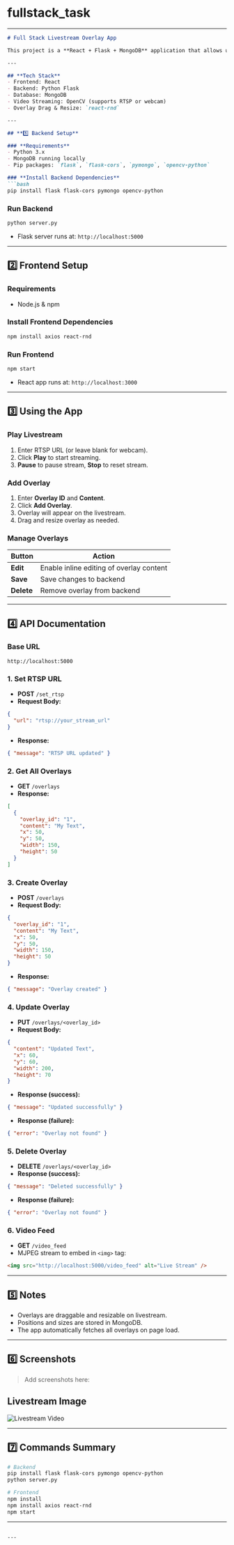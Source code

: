# fullstack_task


---

````markdown
# Full Stack Livestream Overlay App

This project is a **React + Flask + MongoDB** application that allows users to view a livestream (webcam or RTSP URL) and add customizable overlays. Users can create, read, update, and delete overlays with live positioning and resizing.

---

## **Tech Stack**
- Frontend: React
- Backend: Python Flask
- Database: MongoDB
- Video Streaming: OpenCV (supports RTSP or webcam)
- Overlay Drag & Resize: `react-rnd`

---

## **1️⃣ Backend Setup**

### **Requirements**
- Python 3.x
- MongoDB running locally
- Pip packages: `flask`, `flask-cors`, `pymongo`, `opencv-python`

### **Install Backend Dependencies**
```bash
pip install flask flask-cors pymongo opencv-python
````

### **Run Backend**

```bash
python server.py
```

* Flask server runs at: `http://localhost:5000`

---

## **2️⃣ Frontend Setup**

### **Requirements**

* Node.js & npm

### **Install Frontend Dependencies**

```bash
npm install axios react-rnd
```

### **Run Frontend**

```bash
npm start
```

* React app runs at: `http://localhost:3000`

---

## **3️⃣ Using the App**

### **Play Livestream**

1. Enter RTSP URL (or leave blank for webcam).
2. Click **Play** to start streaming.
3. **Pause** to pause stream, **Stop** to reset stream.

### **Add Overlay**

1. Enter **Overlay ID** and **Content**.
2. Click **Add Overlay**.
3. Overlay will appear on the livestream.
4. Drag and resize overlay as needed.

### **Manage Overlays**

| Button     | Action                                   |
| ---------- | ---------------------------------------- |
| **Edit**   | Enable inline editing of overlay content |
| **Save**   | Save changes to backend                  |
| **Delete** | Remove overlay from backend              |

---

## **4️⃣ API Documentation**

### **Base URL**

```
http://localhost:5000
```

### **1. Set RTSP URL**

* **POST** `/set_rtsp`
* **Request Body:**

```json
{
  "url": "rtsp://your_stream_url"
}
```

* **Response:**

```json
{ "message": "RTSP URL updated" }
```

### **2. Get All Overlays**

* **GET** `/overlays`
* **Response:**

```json
[
  {
    "overlay_id": "1",
    "content": "My Text",
    "x": 50,
    "y": 50,
    "width": 150,
    "height": 50
  }
]
```

### **3. Create Overlay**

* **POST** `/overlays`
* **Request Body:**

```json
{
  "overlay_id": "1",
  "content": "My Text",
  "x": 50,
  "y": 50,
  "width": 150,
  "height": 50
}
```

* **Response:**

```json
{ "message": "Overlay created" }
```

### **4. Update Overlay**

* **PUT** `/overlays/<overlay_id>`
* **Request Body:**

```json
{
  "content": "Updated Text",
  "x": 60,
  "y": 60,
  "width": 200,
  "height": 70
}
```

* **Response (success):**

```json
{ "message": "Updated successfully" }
```

* **Response (failure):**

```json
{ "error": "Overlay not found" }
```

### **5. Delete Overlay**

* **DELETE** `/overlays/<overlay_id>`
* **Response (success):**

```json
{ "message": "Deleted successfully" }
```

* **Response (failure):**

```json
{ "error": "Overlay not found" }
```

### **6. Video Feed**

* **GET** `/video_feed`
* MJPEG stream to embed in `<img>` tag:

```html
<img src="http://localhost:5000/video_feed" alt="Live Stream" />
```

---

## **5️⃣ Notes**

* Overlays are draggable and resizable on livestream.
* Positions and sizes are stored in MongoDB.
* The app automatically fetches all overlays on page load.

---

## **6️⃣ Screenshots**

> Add screenshots here:


## Livestream Image

![Livestream Video](./screenshots/livestream.png)



---

## **7️⃣ Commands Summary**

```bash
# Backend
pip install flask flask-cors pymongo opencv-python
python server.py

# Frontend
npm install
npm install axios react-rnd
npm start
```

---

```

---





